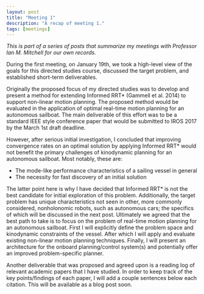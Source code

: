 ```yaml
---
layout: post
title: "Meeting 1"
description: "A recap of meeting 1."
tags: [meetings]
---
```


_This is part of a series of posts that summarize my meetings with Professor Ian M. Mitchell for our own records._

During the first meeting, on January 19th, we took a high-level view of the goals for this directed studies course, discussed the target problem, and established short-term deliverables.

Originally the proposed focus of my directed studies was to develop and present a method for extending Informed RRT* (Gammell et al. 2014) to support non-linear motion planning. The proposed method would be evaluated in the application of optimal real-time motion planning for an autonomous sailboat. The main deliverable of this effort was to be a standard IEEE style conference paper that would be submitted to IROS 2017 by the March 1st draft deadline.

However, after serious initial investigation, I concluded that improving convergence rates on an optimal solution by applying Informed RRT* would not benefit the primary challenges of kinodynamic planning for an autonomous sailboat. Most notably, these are:
- The mode-like performance characteristics of a sailing vessel in general
- The necessity for fast discovery of an initial solution

The latter point here is why I have decided that Informed RRT* is not the best candidate for initial exploration of this problem. Additionally, the target problem has unique characteristics not seen in other, more commonly considered, nonholonomic robots, such as autonomous cars; the specifics of which will be discussed in the next post. Ultimately we agreed that the best path to take is to focus on the problem of real-time motion planning for an autonomous sailboat. First I will explicitly define the problem space and kinodynamic constraints of the vessel. After which I will apply and evaluate existing non-linear motion planning techniques. Finally, I will present an architecture for the onboard planning/control system(s) and potentially offer an improved problem-specific planner.

Another deliverable that was proposed and agreed upon is a reading log of relevant academic papers that I have studied. In order to keep track of the key points/findings of each paper, I will add a couple sentences below each citation. This will be available as a blog post soon.
